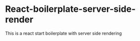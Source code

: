 # React-boilerplate-server-side-render
This is a react start boilerplate with server side rendering
